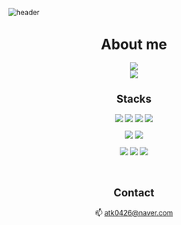 <!-- 인사배너 -->
![header](https://capsule-render.vercel.app/api?type=Soft&color=auto&height=100&section=header&text=👋🏻%20Welcome%20to%20TK's%20Github&fontSize=50)

<!--
- 🔭 I’m currently working on ...
- 🌱 I’m currently learning ...
- 👯 I’m looking to collaborate on ...
- 🤔 I’m looking for help with ...
- 💬 Ask me about ...
- 📫 How to reach me: atk0426@naver.com
- 😄 Pronouns: ...
- ⚡ Fun fact: ...
-->
<div align="center">

# About me
<a href="https://velog.io/@forntweb_tk" target="_blank"><img src="https://img.shields.io/badge/Blog-Velog-20C997?style=flat-square&logo=velog&logoColor=20C997"/></a>
</br>
<a href="mailto:atk0426@naver.com" target="_blank"><img src="https://img.shields.io/badge/Email-Naver-03C75A?style=flat-square&logo=naver&logoColor=03C75A"/></a>

## Stacks
<!-- language -->
<img src="https://img.shields.io/badge/Javascript-F7DF1E?style=flat-square&logo=javascript&logoColor=black"/> <img src="https://img.shields.io/badge/Typescript-3178C6?style=flat-square&logo=typescript&logoColor=white"/>
<img src="https://img.shields.io/badge/CSS3-1572B6?style=flat-square&logo=Css3&logoColor=white"/>
<img src="https://img.shields.io/badge/Html5-E34F26?style=flat-square&logo=Html5&logoColor=white"/>

<!-- flameWork -->
<img src="https://img.shields.io/badge/React-61DAFB?style=flat-square&logo=React&logoColor=black"/> <img src="https://img.shields.io/badge/styled components-DB7093?style=flat-square&logo=styledcomponents&logoColor=white"/>

<!-- Design -->
<img src="https://img.shields.io/badge/Figma-F24E1E?style=flat-square&logo=figma&logoColor=white"/> <img src="https://img.shields.io/badge/Adobe Photoshop-31A8FF?style=flat-square&logo=adobephotoshop&logoColor=white"/>
<img src="https://img.shields.io/badge/Adobe Illustrator-FF9A00?style=flat-square&logo=adobeillustrator&logoColor=white"/>

</br>

## Contact
📫 atk0426@naver.com
</div>

